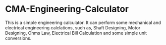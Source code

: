 # CMA-Engineering-Calculator
This is a simple engineering calculator. It can perform some mechanical and electrical engineering calclations, such as, Shaft Designing, Motor Designing, Ohms Law, Electrical Bill Calculation and some simple unit conversions.
